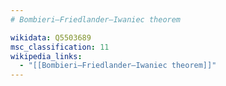 ```yaml
---
# Bombieri–Friedlander–Iwaniec theorem

wikidata: Q5503689
msc_classification: 11
wikipedia_links:
  - "[[Bombieri–Friedlander–Iwaniec theorem]]"
---
```

